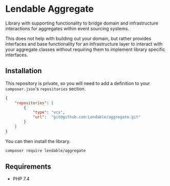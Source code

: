 Lendable Aggregate
====================
Library with supporting functionality to bridge domain and infrastructure interactions for aggregates within event sourcing systems.

This does not help with building out your domain, but rather provides interfaces and base functionality for an infrastructure layer to interact with your aggregate classes without requiring them to implement library specific interfaces. 

## Installation
This repository is private, so you will need to add a definition to your 
`composer.json`'s `repositories` section.

```json
{
    "repositories": [
        {
            "type": "vcs",
            "url":  "git@github.com:Lendable/aggregate.git"
        }
    ]
}
```

You can then install the library.

```bash
composer require lendable/aggregate
```

## Requirements
* PHP 7.4
 
